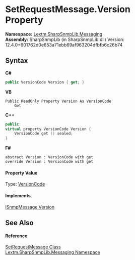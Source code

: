 # SetRequestMessage.Version Property 
 

**Namespace:**&nbsp;<a href="N_Lextm_SharpSnmpLib_Messaging">Lextm.SharpSnmpLib.Messaging</a><br />**Assembly:**&nbsp;SharpSnmpLib (in SharpSnmpLib.dll) Version: 12.4.0+601762d0e653a71ebb69af963204dfbfb6c26b74

## Syntax

**C#**<br />
``` C#
public VersionCode Version { get; }
```

**VB**<br />
``` VB
Public ReadOnly Property Version As VersionCode
	Get
```

**C++**<br />
``` C++
public:
virtual property VersionCode Version {
	VersionCode get () sealed;
}
```

**F#**<br />
``` F#
abstract Version : VersionCode with get
override Version : VersionCode with get
```


#### Property Value
Type: <a href="T_Lextm_SharpSnmpLib_VersionCode">VersionCode</a>

#### Implements
<a href="P_Lextm_SharpSnmpLib_Messaging_ISnmpMessage_Version">ISnmpMessage.Version</a><br />

## See Also


#### Reference
<a href="T_Lextm_SharpSnmpLib_Messaging_SetRequestMessage">SetRequestMessage Class</a><br /><a href="N_Lextm_SharpSnmpLib_Messaging">Lextm.SharpSnmpLib.Messaging Namespace</a><br />